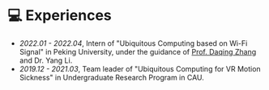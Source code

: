 # 💻 Experiences
- *2022.01 - 2022.04*, Intern of "Ubiquitous Computing based on Wi-Fi Signal" in Peking University, under the guidance of [Prof. Daqing Zhang](https://dl.ccf.org.cn/albumList/5260699196213248?_ack=1) and Dr. Yang Li.
- *2019.12 - 2021.03*,  Team leader of "Ubiquitous Computing for VR Motion Sickness" in Undergraduate Research Program in CAU.
